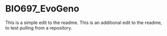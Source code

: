 # BIO697_EvoGeno
This is a simple edit to the readme.
This is an additional edit to the readme, to test pulling from a repository.
